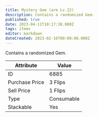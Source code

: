 ```yaml
---
title: Mystery Gem (arm Lv.22)
description: Contains a randomized Gem.
published: true
date: 2023-04-11T10:17:38.000Z
tags: items
editor: markdown
dateCreated: 2023-02-16T00:00:00.000Z
---
```


Contains a randomized Gem.

|Attribute|Value|
|-|-|
|ID|6885|
|Purchase Price|3 Flips|
|Sell Price|1 Flips|
|Type|Consumable|
|Stackable|Yes|

